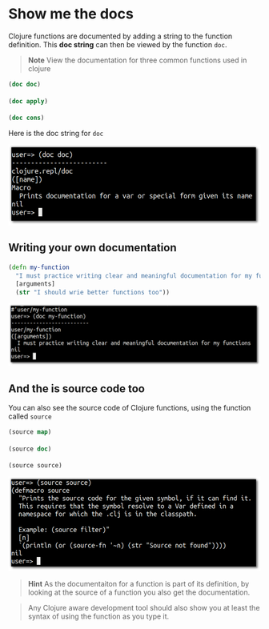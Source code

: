 # Show me the docs

  Clojure functions are documented by adding a string to the function definition.  This **doc string** can then be viewed by the function `doc`.
  
> **Note** View the documentation for three common functions used in clojure

```clojure
(doc doc)

(doc apply)

(doc cons)
```

  Here is the doc string for `doc`

![Documentation for the function doc](../images/clojure-playground-doc-doc.png)

## Writing your own documentation 

```clojure
(defn my-function 
  "I must practice writing clear and meaningful documentation for my functions"
  [arguments]
  (str "I should wrie better functions too"))
```
![Documentation for the my-function function](../images/clojure-playground-doc-my-function.png)

## And the is source code too 

  You can also see the source code of Clojure functions, using the function called `source` 
  
  ```clojure
  (source map)
  
  (source doc)
  
  (source source)
  ```

![Source code for the function source](../images/clojure-playground-source-source.png)
  
 > **Hint** As the documentaiton for a function is part of its definition, by looking at the source of a function you also get the documentation.
 
 > Any Clojure aware development tool should also show you at least the syntax of using the function as you type it.
